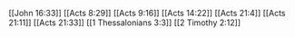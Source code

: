 [[John 16:33]]
[[Acts 8:29]]
[[Acts 9:16]]
[[Acts 14:22]]
[[Acts 21:4]]
[[Acts 21:11]]
[[Acts 21:33]]
[[1 Thessalonians 3:3]]
[[2 Timothy 2:12]]
